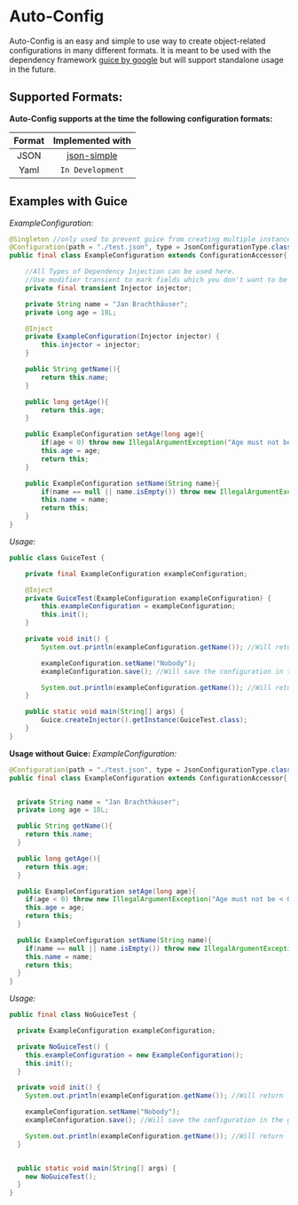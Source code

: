 # Auto-Config

Auto-Config is an easy and simple to use way to create object-related configurations in many different formats.
It is meant to be used with the dependency framework [guice by google](https://github.com/google/guice) 
but will support standalone usage in the future.

## Supported Formats:
**Auto-Config supports at the time the following configuration formats:**

|Format|Implemented with|
|:----:|:--------------:|
|JSON|[json-simple](https://github.com/fangyidong/json-simple)|
|Yaml|`In Development`|

## Examples with Guice

*ExampleConfiguration:*
```java
@Singleton //only used to prevent guice from creating multiple instances
@Configuration(path = "./test.json", type = JsonConfigurationType.class)
public final class ExampleConfiguration extends ConfigurationAccessor{

	//All Types of Dependency Injection can be used here.
	//Use modifier transient to mark fields which you don't want to be serialized.
	private final transient Injector injector; 

	private String name = "Jan Brachthäuser";
	private Long age = 18L;

	@Inject
	private ExampleConfiguration(Injector injector) {
		this.injector = injector;
	}

	public String getName(){
		return this.name;
	}

	public long getAge(){
		return this.age;
	}

	public ExampleConfiguration setAge(long age){
		if(age < 0) throw new IllegalArgumentException("Age must not be < 0.");
		this.age = age;
		return this;
	}

	public ExampleConfiguration setName(String name){
		if(name == null || name.isEmpty()) throw new IllegalArgumentException("Name must not be empty.");
		this.name = name;
		return this;
	}
}
```
*Usage:*
```java
public class GuiceTest {

	private final ExampleConfiguration exampleConfiguration;

	@Inject
	private GuiceTest(ExampleConfiguration exampleConfiguration) {
		this.exampleConfiguration = exampleConfiguration;
		this.init();
	}

	private void init() {
		System.out.println(exampleConfiguration.getName()); //Will return 'Jan Brachthäuser' by default.

		exampleConfiguration.setName("Nobody");
		exampleConfiguration.save(); //Will save the configuration in the given format to the file specified in @Configuration.

		System.out.println(exampleConfiguration.getName()); //Will return 'Nobody' now.
	}

	public static void main(String[] args) {
		Guice.createInjector().getInstance(GuiceTest.class);
	}
}
```

**Usage without Guice:**
*ExampleConfiguration:*
```java
@Configuration(path = "./test.json", type = JsonConfigurationType.class)
public final class ExampleConfiguration extends ConfigurationAccessor{


  private String name = "Jan Brachthäuser";
  private Long age = 18L;

  public String getName(){
    return this.name;
  }

  public long getAge(){
    return this.age;
  }

  public ExampleConfiguration setAge(long age){
    if(age < 0) throw new IllegalArgumentException("Age must not be < 0.");
    this.age = age;
    return this;
  }

  public ExampleConfiguration setName(String name){
    if(name == null || name.isEmpty()) throw new IllegalArgumentException("Name must not be empty.");
    this.name = name;
    return this;
  }
}
```
*Usage:*
```java
public final class NoGuiceTest {

  private ExampleConfiguration exampleConfiguration;

  private NoGuiceTest() {
    this.exampleConfiguration = new ExampleConfiguration();
    this.init();
  }

  private void init() {
    System.out.println(exampleConfiguration.getName()); //Will return 'Jan Brachthäuser' by default.

    exampleConfiguration.setName("Nobody");
    exampleConfiguration.save(); //Will save the configuration in the given format to the file specified in @Configuration.

    System.out.println(exampleConfiguration.getName()); //Will return 'Nobody' now.
  }


  public static void main(String[] args) {
    new NoGuiceTest();
  }
}
```
